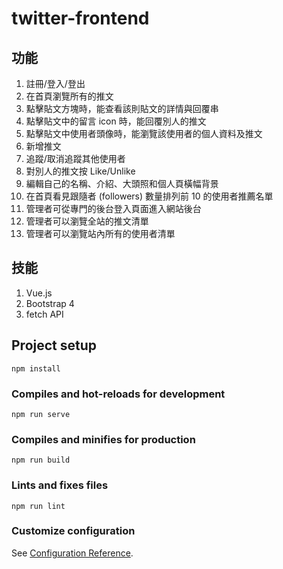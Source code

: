 # twitter-frontend

## 功能
1. 註冊/登入/登出
2. 在首頁瀏覽所有的推文
3. 點擊貼文方塊時，能查看該則貼文的詳情與回覆串
4. 點擊貼文中的留言 icon 時，能回覆別人的推文
5. 點擊貼文中使用者頭像時，能瀏覽該使用者的個人資料及推文
6. 新增推文
7. 追蹤/取消追蹤其他使用者
8. 對別人的推文按 Like/Unlike
9. 編輯自己的名稱、介紹、大頭照和個人頁橫幅背景
10. 在首頁看見跟隨者 (followers) 數量排列前 10 的使用者推薦名單
11. 管理者可從專門的後台登入頁面進入網站後台
12. 管理者可以瀏覽全站的推文清單
13. 管理者可以瀏覽站內所有的使用者清單

## 技能
1. Vue.js
2. Bootstrap 4
3. fetch API

## Project setup
```
npm install
```

### Compiles and hot-reloads for development
```
npm run serve
```

### Compiles and minifies for production
```
npm run build
```

### Lints and fixes files
```
npm run lint
```

### Customize configuration
See [Configuration Reference](https://cli.vuejs.org/config/).
